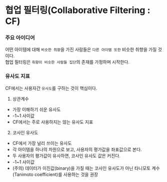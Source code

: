 # 협업 필터링(Collaborative Filtering : CF)

### 주요 아이디어
어떤 아이템에 대해 ```비슷한 취향```을 가진 사람들은 ```다른 아이템 또한``` 비슷한 취향을 가질 것이다.  
협업 필터링은 ```취향이 비슷한 사람들 집단```의 존재를 가정하며 시작한다. 

### 유사도 지표
CF에서는 사용자간 ```유사도```를 구하는 것이 핵심이다. 
1. 상관계수
- 가장 이해하기 쉬운 유사도
- -1~1 사이값  
- CF에서는 주로 사용하지는 않는 유사도 지표  

2. 코사인 유사도
- CF에서 가장 널리 쓰이는 유사도
- 각 아이템을 하나의 차원으로 보고, 사용자의 평가값을 좌표값으로 본다. 
- 두 사용자의 평가값이 유사하면, 코사인 유사도 값은 커진다. 
- -1~1 사이값
- (주의) 데이터가 이진값(binary)을 가질 때는 코사인 유사도가 아닌 타니모토 계수(Tanimoto coefficient)를 사용하는 것을 권장
